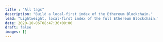```yaml
---
title : "All tags"
description: "Build a local-first index of the Ethereum Blockchain."
lead: "Lightweight, local-first index of the full Ethereum Blockchain."
date: 2020-10-06T08:47:36+00:00
draft: false
images: []
---
```

